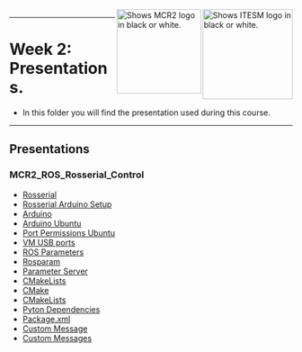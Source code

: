 <picture>
  <source media="(prefers-color-scheme: dark)" srcset="https://github.com/ManchesterRoboticsLtd/MR3001C_Cyber-Physical_Systems_I/blob/main/Misc/Logos/Logotipo%20Vertical%20Bco_Transparente.png">
  <source media="(prefers-color-scheme: light)" srcset="https://github.com/ManchesterRoboticsLtd/MR3001C_Cyber-Physical_Systems_I/blob/main/Misc/Logos/Logotipo%20Vertical%20Azul%20transparente.png">
  <img alt="Shows ITESM logo in black or white." width="160" align="right">
</picture>

<picture>
  <source media="(prefers-color-scheme: dark)" srcset="https://github.com/ManchesterRoboticsLtd/MR3001C_Cyber-Physical_Systems_I/blob/main/Misc/Logos/MCR2_Logo_White.png">
  <source media="(prefers-color-scheme: light)" srcset="https://github.com/ManchesterRoboticsLtd/MR3001C_Cyber-Physical_Systems_I/blob/main/Misc/Logos/MCR2_Logo_Black.png">
  <img alt="Shows MCR2 logo in black or white." width="150" align="right">
</picture>

---
# Week 2: Presentations.

  * In this folder you will find the presentation used during this course.

---
  ## Presentations
  
   ### MCR2_ROS_Rosserial_Control

   * [Rosserial](http://wiki.ros.org/rosserial)
   * [Rosserial Arduino Setup](http://wiki.ros.org/rosserial_arduino/Tutorials/Arduino%20IDE%20Setup)
   * [Arduino](https://www.arduino.cc/en/software)
   * [Arduino Ubuntu](https://docs.arduino.cc/software/ide-v2/tutorials/getting-started/ide-v2-downloading-and-installing)
   * [Port Permissions Ubuntu](https://askubuntu.com/questions/58119/changing-permissions-on-serial-port)
   * [VM USB ports](https://docs.vmware.com/en/VMware-Workstation-Player-for-Windows/15.0/com.vmware.player.win.using.doc/GUID-E003456F-EB94-4B53-9082-293D9617CB5A.html)
   * [ROS Parameters](http://wiki.ros.org/rospy_tutorials/Tutorials/Parameters)
   * [Rosparam](http://wiki.ros.org/rosparam)
   * [Parameter Server](http://wiki.ros.org/rospy/Overview/Parameter%20Server)
   * [CMakeLists](http://wiki.ros.org/catkin/CMakeLists.txt#Finding_Dependent_CMake_Packages)
   * [CMake](https://cmake.org/)
   * [CMakeLists](http://wiki.ros.org/catkin/CMakeLists.txt)
   * [Pyton Dependencies](http://docs.ros.org/en/melodic/api/catkin/html/howto/format2/python_module_dependencies.html)
   * [Package.xml](http://wiki.ros.org/catkin/package.xml)
   * [Custom Message](http://wiki.ros.org/ROS/Tutorials/CustomMessagePublisherSubscriber%28python%29)
   * [Custom Messages](http://wiki.ros.org/ROS/Tutorials/DefiningCustomMessages)